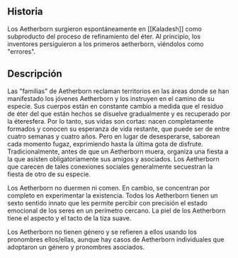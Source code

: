 ## Historia
Los Aetherborn surgieron espontáneamente en [[Kaladesh]] como subproducto del proceso de refinamiento del éter. Al principio, los inventores persiguieron a los primeros aetherborn, viéndolos como "errores".
## Descripción
Las "familias" de Aetherborn reclaman territorios en las áreas donde se han manifestado los jóvenes Aetherborn y los instruyen en el camino de su especie. Sus cuerpos están en constante cambio a medida que el residuo de éter del que están hechos se disuelve gradualmente y es recuperado por la éteresfera. Por lo tanto, sus vidas son cortas: nacen completamente formados y conocen su esperanza de vida restante, que puede ser de entre cuatro semanas y cuatro años. Pero en lugar de desesperarse, saborean cada momento fugaz, exprimiendo hasta la última gota de disfrute. Tradicionalmente, antes de que un Aetherborn muera, organiza una fiesta a la que asisten obligatoriamente sus amigos y asociados. Los Aetherborn que carecen de tales conexiones sociales generalmente secuestran la fiesta de otro de su especie.

Los Aetherborn no duermen ni comen. En cambio, se concentran por completo en experimentar la existencia. Todos los Aetherborn tienen un sexto sentido innato que les permite percibir con precisión el estado emocional de los seres en un perímetro cercano. La piel de los Aetherborn tiene el aspecto y el tacto de la tiza suave.

Los Aetherborn no tienen género y se refieren a ellos usando los pronombres ellos/ellas, aunque hay casos de Aetherborn individuales que adoptaron un género y pronombres asociados.